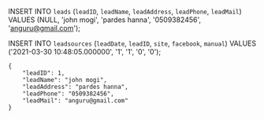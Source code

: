 INSERT INTO `leads` (`leadID`, `leadName`, `leadAddress`, `leadPhone`, `leadMail`) VALUES (NULL, 'john mogi', 'pardes hanna', '0509382456', 'anguru@gmail.com');

INSERT INTO `leadsources` (`leadDate`, `leadID`, `site`, `facebook`, `manual`) VALUES ('2021-03-30 10:48:05.000000', '1', '1', '0', '0');

    {
        "leadID": 1,
        "leadName": "john mogi",
        "leadAddress": "pardes hanna",
        "leadPhone": "0509382456",
        "leadMail": "anguru@gmail.com"
    }